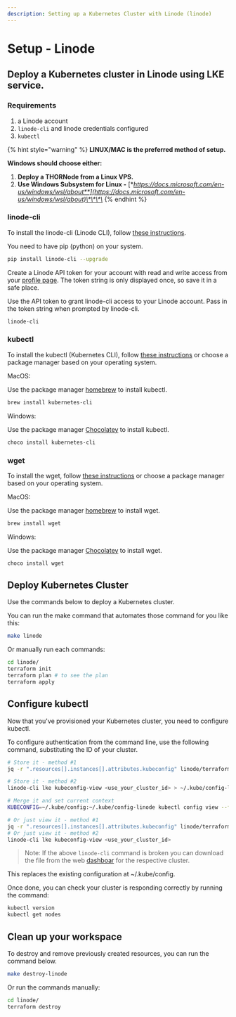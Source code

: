 ```yaml
---
description: Setting up a Kubernetes Cluster with Linode (linode)
---
```


# Setup - Linode

## Deploy a Kubernetes cluster in Linode using LKE service.

### Requirements

1. a Linode account
2. `linode-cli` and linode credentials configured
3. `kubectl`

{% hint style="warning" %}
**LINUX/MAC is the preferred method of setup.**

**Windows should choose either:**

1. **Deploy a THORNode from a Linux VPS.**
2. **Use Windows Subsystem for Linux -** [**https://docs.microsoft.com/en-us/windows/wsl/about**](https://docs.microsoft.com/en-us/windows/wsl/about)\*\*\*\*
{% endhint %}

### linode-cli

To install the linode-cli \(Linode CLI\), follow [these instructions](https://github.com/linode/linode-cli#installation).

You need to have pip \(python\) on your system.

```bash
pip install linode-cli --upgrade
```

Create a Linode API token for your account with read and write access from your [profile page](https://cloud.linode.com/profile/tokens). The token string is only displayed once, so save it in a safe place.

Use the API token to grant linode-cli access to your Linode account. Pass in the token string when prompted by linode-cli.

```bash
linode-cli
```

### kubectl

To install the kubectl \(Kubernetes CLI\), follow [these instructions](https://kubernetes.io/docs/tasks/tools/install-kubectl/) or choose a package manager based on your operating system.

MacOS:

Use the package manager [homebrew](https://formulae.brew.sh/) to install kubectl.

```bash
brew install kubernetes-cli
```

Windows:

Use the package manager [Chocolatey](https://chocolatey.org/) to install kubectl.

```bash
choco install kubernetes-cli
```

### wget

To install the wget, follow [these instructions](https://www.gnu.org/software/wget/) or choose a package manager based on your operating system.

MacOS:

Use the package manager [homebrew](https://formulae.brew.sh/) to install wget.

```bash
brew install wget
```

Windows:

Use the package manager [Chocolatey](https://chocolatey.org/) to install wget.

```bash
choco install wget
```

## Deploy Kubernetes Cluster

Use the commands below to deploy a Kubernetes cluster.

You can run the make command that automates those command for you like this:

```bash
make linode
```

Or manually run each commands:

```bash
cd linode/
terraform init
terraform plan # to see the plan
terraform apply
```

## Configure kubectl

Now that you've provisioned your Kubernetes cluster, you need to configure kubectl.

To configure authentication from the command line, use the following command, substituting the ID of your cluster.

```bash
# Store it - method #1
jq -r ".resources[].instances[].attributes.kubeconfig" linode/terraform.tfstate | base64 -D > ~/.kube/config-linode

# Store it - method #2
linode-cli lke kubeconfig-view <use_your_cluster_id> > ~/.kube/config-linode

# Merge it and set current context
KUBECONFIG=~/.kube/config:~/.kube/config-linode kubectl config view --flatten > ~/.kube/tmpcfg && mv -f ~/.kube/tmpcfg ~/.kube/config && kubectl config use-context $(kubectl config current-context --kubeconfig=~/.kube/config-linode)

# Or just view it - method #1
jq -r ".resources[].instances[].attributes.kubeconfig" linode/terraform.tfstate | base64 -D
# Or just view it - method #2
linode-cli lke kubeconfig-view <use_your_cluster_id>
```

> Note: If the above `linode-cli` command is broken you can download the file from the web [dashboar](https://cloud.linode.com/kubernetes/clusters) for the respective cluster.

This replaces the existing configuration at ~/.kube/config.

Once done, you can check your cluster is responding correctly by running the command:

```bash
kubectl version
kubectl get nodes
```

## Clean up your workspace

To destroy and remove previously created resources, you can run the command below.

```bash
make destroy-linode
```

Or run the commands manually:

```bash
cd linode/
terraform destroy
```

